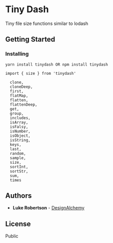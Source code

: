 # Tiny Dash

Tiny file size functions similar to lodash

## Getting Started

### Installing

```
yarn install tinydash OR npm install tinydash
```

```
import { size } from 'tinydash'
```

```
  clone,
  cloneDeep,
  first,
  flatMap,
  flatten,
  flattenDeep,
  get,
  group,
  includes,
  isArray,
  isFalsy,
  isNumber,
  isObject,
  isString,
  keys,
  last,
  random,
  sample,
  size,
  sortInt,
  sortStr,
  sum,
  times
```

## Authors

* **Luke Robertson** - [DesignAlchemy](https://github.com/designalchemy/)

## License

Public

